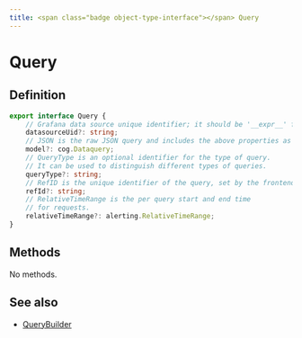 ```yaml
---
title: <span class="badge object-type-interface"></span> Query
---
```

# <span class="badge object-type-interface"></span> Query

## Definition

```typescript
export interface Query {
	// Grafana data source unique identifier; it should be '__expr__' for a Server Side Expression operation.
	datasourceUid?: string;
	// JSON is the raw JSON query and includes the above properties as well as custom properties.
	model?: cog.Dataquery;
	// QueryType is an optional identifier for the type of query.
	// It can be used to distinguish different types of queries.
	queryType?: string;
	// RefID is the unique identifier of the query, set by the frontend call.
	refId?: string;
	// RelativeTimeRange is the per query start and end time
	// for requests.
	relativeTimeRange?: alerting.RelativeTimeRange;
}

```
## Methods

No methods.
## See also

 * <span class="badge builder"></span> [QueryBuilder](./builder-QueryBuilder.md)
